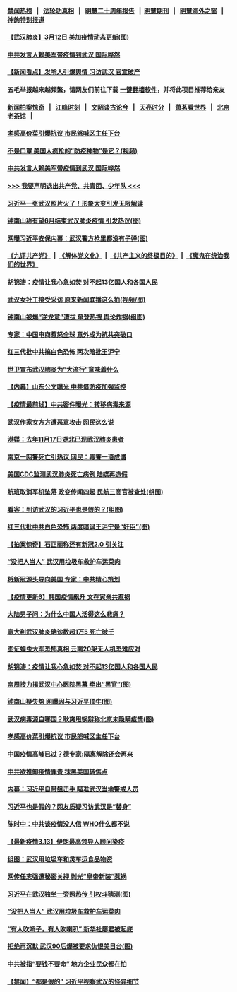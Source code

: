 #### [禁闻热榜](热点新闻.md?=0)  &nbsp;&nbsp;|&nbsp;&nbsp; [法轮功真相](https://github.com/gfw-breaker/truth/blob/master/README.md?=0) &nbsp;&nbsp;|&nbsp;&nbsp; [明慧二十周年报告](https://github.com/gfw-breaker/mh-reports/blob/master/README.md?=0) &nbsp;&nbsp;|&nbsp;&nbsp;[明慧期刊](https://github.com/gfw-breaker/mh-qikan) &nbsp;&nbsp;|&nbsp;&nbsp; [明慧海外之窗](https://github.com/gfw-breaker/mh-news/blob/master/README.md?=0) &nbsp;&nbsp;|&nbsp;&nbsp; [神韵特别报道](https://github.com/gfw-breaker/mh-news/blob/master/shenyun.md?=0)
#### [ 【武汉肺炎】3月12日 美加疫情动态更新(图)](https://github.com/gfw-breaker/banned-news/blob/master/pages/p3/926019.md)
#### [ 中共发言人赖美军带疫情到武汉 国际哗然](https://github.com/gfw-breaker/banned-news/blob/master/pages/nsc413/n11936484.md)
#### [ 【新闻看点】发哨人引爆舆情 习访武汉 官宣破产](https://github.com/gfw-breaker/banned-news/blob/master/pages/nsc413/n11936289.md)
#### 五毛举报越来越频繁，请网友们前往下载 [一键翻墙软件](https://github.com/gfw-breaker/ssr-accounts)，并将此项目推荐给亲友
#### [新闻拍案惊奇](https://github.com/gfw-breaker/banned-news/blob/master/pages/link4.md) &nbsp;&nbsp;|&nbsp;&nbsp; [江峰时刻](https://github.com/gfw-breaker/banned-news/blob/master/pages/link4.md) &nbsp;&nbsp;|&nbsp;&nbsp; [文昭谈古论今](https://github.com/gfw-breaker/banned-news/blob/master/pages/link4.md) &nbsp;&nbsp;|&nbsp;&nbsp; [天亮时分](https://github.com/gfw-breaker/banned-news/blob/master/pages/link4.md) &nbsp;&nbsp;|&nbsp;&nbsp; [萧茗看世界](https://github.com/gfw-breaker/banned-news/blob/master/pages/link4.md) &nbsp;&nbsp;|&nbsp;&nbsp; [北京老茶馆](https://github.com/gfw-breaker/banned-news/blob/master/pages/link4.md) &nbsp;&nbsp;|&nbsp;&nbsp; 
#### [ 孝感高价菜引爆抗议 市民怒喊区主任下台](https://github.com/gfw-breaker/banned-news/blob/master/pages/nf4514/n11936264.md)
#### [ 不是口罩 美国人疯抢的“防疫神物”是它？(视频)](https://github.com/gfw-breaker/banned-news/blob/master/pages/p3/925921.md)
#### [ 中共发言人赖美军带疫情到武汉 国际哗然](https://github.com/gfw-breaker/banned-news/blob/master/pages/nf4514/n11936484.md)
#### [>>> 我要声明退出共产党、共青团、少年队 <<<](https://github.com/begood0513/goodnews/blob/master/quit/letter.md) 
#### [ 习近平一张武汉照片火了！形象大变引发无限解读](https://github.com/gfw-breaker/banned-news/blob/master/pages/prog1138/a102797754.md)
#### [ 钟南山称有望6月结束武汉肺炎疫情 引发热议(图)](https://github.com/gfw-breaker/banned-news/blob/master/pages/p1/926028.md)
#### [ 网曝习近平安保内幕：武汉警方枪里都没有子弹(图)](https://github.com/gfw-breaker/banned-news/blob/master/pages/p2/926007.md)
#### [《九评共产党》](https://github.com/begood0513/9ping.md/blob/master/README.md) &nbsp;|&nbsp; [《解体党文化》](../../../../jtdwh.md/blob/master/README.md)  &nbsp;|&nbsp; [《共产主义的终极目的》](../../../../gczydzjmd.md/blob/master/README.md) &nbsp;|&nbsp; [《魔鬼在统治我们的世界》](../../../../mgztzwmdsj.md/blob/master/README.md) 
#### [ 胡锦涛：疫情让我心急如焚 对不起13亿国人和各国人民](https://github.com/gfw-breaker/banned-news/blob/master/pages/prog1138/a102798538.md)
#### [ 武汉女社工接受采访 原来新闻联播这么拍(视频/图)](https://github.com/gfw-breaker/banned-news/blob/master/pages/p1/926010.md)
#### [ 钟南山被爆“逆龙意”遭拔 窜登热搜 舆论炸锅(组图)](https://github.com/gfw-breaker/banned-news/blob/master/pages/p1/926004.md)
#### [ 专家：中国电商惹怒全球 意外成为抗共突破口](https://github.com/gfw-breaker/banned-news/blob/master/pages/nsc413/n11937116.md)
#### [ 红三代批中共搞白色恐怖 两次暗批王沪宁](https://github.com/gfw-breaker/banned-news/blob/master/pages/nsc413/n11936325.md)
#### [ 世卫宣布武汉肺炎为“大流行”意味着什么](https://github.com/gfw-breaker/banned-news/blob/master/pages/nf4514/n11935933.md)
#### [ 【内幕】山东公文曝光 中共借防疫加强监控](https://github.com/gfw-breaker/banned-news/blob/master/pages/nf4514/n11934303.md)
#### [ 【疫情最前线】中共密件曝光：转移病毒来源](https://github.com/gfw-breaker/banned-news/blob/master/pages/nsc413/n11936342.md)
#### [ 武汉作家女方方遭恶意攻击 网民这么说](https://github.com/gfw-breaker/banned-news/blob/master/pages/nsc413/n11937048.md)
#### [ 港媒：去年11月17日湖北已现武汉肺炎患者](https://github.com/gfw-breaker/banned-news/blob/master/pages/nsc413/n11937669.md)
#### [ 南京一网警死亡引热议 网民：毒誓一语成谶](https://github.com/gfw-breaker/banned-news/blob/master/pages/nsc413/n11935645.md)
#### [ 美国CDC监测武汉肺炎死亡病例 陆媒再造假](https://github.com/gfw-breaker/banned-news/blob/master/pages/nsc413/n11936666.md)
#### [ 航班取消军机坠落 政变传闻四起 民航三高官被查处(组图)](https://github.com/gfw-breaker/banned-news/blob/master/pages/p2/926097.md)
#### [ 看客：到访武汉的习近平也是假的？(组图)](https://github.com/gfw-breaker/banned-news/blob/master/pages/p2/925995.md)
#### [ 红三代批中共白色恐怖 两度暗讽王沪宁是“奸臣”(图)](https://github.com/gfw-breaker/banned-news/blob/master/pages/p2/926057.md)
#### [ 【拍案惊奇】石正丽称还有新冠2.0 引关注](https://github.com/gfw-breaker/banned-news/blob/master/pages/nsc413/n11934119.md)
#### [ “没把人当人” 武汉用垃圾车救护车运菜肉](https://github.com/gfw-breaker/banned-news/blob/master/pages/nf4514/n11936647.md)
#### [ 将新冠源头导向美国 专家：中共精心策划](https://github.com/gfw-breaker/banned-news/blob/master/pages/nf4514/n11936432.md)
#### [ 【疫情更新6】韩国疫情飙升 文在寅亲共惹祸](https://github.com/gfw-breaker/banned-news/blob/master/pages/prog204/a102795918.md)
#### [ 大陆男子问：为什么中国人活得这么悲痛？](https://github.com/gfw-breaker/banned-news/blob/master/pages/nsc413/n11935554.md)
#### [ 意大利武汉肺炎确诊数超1万5 死亡破千](https://github.com/gfw-breaker/banned-news/blob/master/pages/nf4514/n11936332.md)
#### [ 图证蝗虫大军恐怖真相 云南20架无人机恐难应对](https://github.com/gfw-breaker/banned-news/blob/master/pages/prog204/a102798769.md)
#### [ 胡锦涛：疫情让我心急如焚 对不起13亿国人和各国人民](https://github.com/gfw-breaker/banned-news/blob/master/pages/prog204/a102798538.md)
#### [ 南周接力揭武汉中心医院黑幕 牵出“黑官”(图)](https://github.com/gfw-breaker/banned-news/blob/master/pages/p2/926015.md)
#### [ 钟南山疑失势 网曝因与习近平顶牛(图)](https://github.com/gfw-breaker/banned-news/blob/master/pages/p2/925974.md)
#### [ 武汉病毒源自哪国？耿爽甩锅辩称北京未隐瞒疫情(图)](https://github.com/gfw-breaker/banned-news/blob/master/pages/p1/926069.md)
#### [ 孝感高价菜引爆抗议 市民怒喊区主任下台](https://github.com/gfw-breaker/banned-news/blob/master/pages/nsc413/n11936264.md)
#### [ 中国疫情高峰已过？德专家:隔离解除还会再来](https://github.com/gfw-breaker/banned-news/blob/master/pages/nsc413/n11935994.md)
#### [ 中共欲推卸疫情罪责 抹黑美国转焦点](https://github.com/gfw-breaker/banned-news/blob/master/pages/nf4514/n11937702.md)
#### [ 内幕：习近平自带狙击手 瞄准武汉当地警戒人员](https://github.com/gfw-breaker/banned-news/blob/master/pages/prog204/a102798648.md)
#### [ 习近平也是假的？网友质疑习访武汉是“替身”](https://github.com/gfw-breaker/banned-news/blob/master/pages/prog204/a102798563.md)
#### [ 陈时中：中共谈疫情没人信 WHO什么都不说](https://github.com/gfw-breaker/banned-news/blob/master/pages/nsc413/n11937929.md)
#### [ 【最新疫情3.13】伊朗最高领导人顾问染疫](https://github.com/gfw-breaker/banned-news/blob/master/pages/nf4514/n11936755.md)
#### [ 组图：武汉用垃圾车和灵车运食品物资](https://github.com/gfw-breaker/banned-news/blob/master/pages/nf4514/n11935329.md)
#### [ 网传任志强遭秘密关押 剥光“皇帝新装”惹祸](https://github.com/gfw-breaker/banned-news/blob/master/pages/prog204/a102798745.md)
#### [ 习近平在武汉独坐一旁照热传 引权斗猜测(图)](https://github.com/gfw-breaker/banned-news/blob/master/pages/p2/925936.md)
#### [ “没把人当人” 武汉用垃圾车救护车运菜肉](https://github.com/gfw-breaker/banned-news/blob/master/pages/nsc413/n11936647.md)
#### [ “有人吹哨子，有人吹喇叭” 新华社廖君被起底](https://github.com/gfw-breaker/banned-news/blob/master/pages/prog204/a102798613.md)
#### [ 拒绝再沉默 武汉90后爆被要求仇恨美日台(图)](https://github.com/gfw-breaker/banned-news/blob/master/pages/p1/926016.md)
#### [ 中共被指“要钱不要命” 地方企业民众都在怕](https://github.com/gfw-breaker/banned-news/blob/master/pages/nsc413/n11936481.md)
#### [ 【禁闻】“都是假的” 习近平视察武汉的怪异细节](https://github.com/gfw-breaker/banned-news/blob/master/pages/prog204/a102798429.md)
